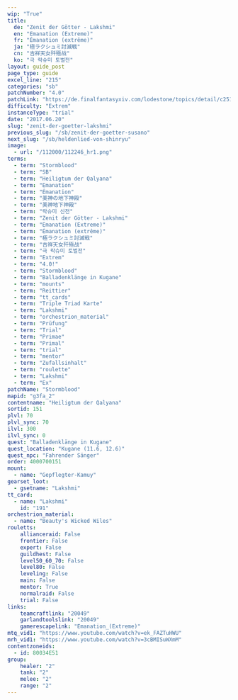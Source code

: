 ```yaml
---
wip: "True"
title:
  de: "Zenit der Götter - Lakshmi"
  en: "Emanation (Extreme)"
  fr: "Émanation (extrême)"
  ja: "極ラクシュミ討滅戦"
  cn: "吉祥天女歼殛战"
  ko: "극 락슈미 토벌전"
layout: guide_post
page_type: guide
excel_line: "215"
categories: "sb"
patchNumber: "4.0"
patchLink: "https://de.finalfantasyxiv.com/lodestone/topics/detail/c2519c232d02fc2394c3830faa364611cd4e610c"
difficulty: "Extrem"
instanceType: "trial"
date: "2017.06.20"
slug: "zenit-der-goetter-lakshmi"
previous_slug: "/sb/zenit-der-goetter-susano"
next_slug: "/sb/heldenlied-von-shinryu"
image:
  - url: "/112000/112246_hr1.png"
terms:
  - term: "Stormblood"
  - term: "SB"
  - term: "Heiligtum der Qalyana"
  - term: "Emanation"
  - term: "Émanation"
  - term: "美神の地下神殿"
  - term: "美神地下神殿"
  - term: "락슈미 신전"
  - term: "Zenit der Götter - Lakshmi"
  - term: "Emanation (Extreme)"
  - term: "Émanation (extrême)"
  - term: "極ラクシュミ討滅戦"
  - term: "吉祥天女歼殛战"
  - term: "극 락슈미 토벌전"
  - term: "Extrem"
  - term: "4.0!"
  - term: "Stormblood"
  - term: "Balladenklänge in Kugane"
  - term: "mounts"
  - term: "Reittier"
  - term: "tt_cards"
  - term: "Triple Triad Karte"
  - term: "Lakshmi"
  - term: "orchestrion_material"
  - term: "Prüfung"
  - term: "Trial"
  - term: "Primae"
  - term: "Primal"
  - term: "trial"
  - term: "mentor"
  - term: "Zufallsinhalt"
  - term: "roulette"
  - term: "Lakshmi"
  - term: "Ex"
patchName: "Stormblood"
mapid: "g3fa_2"
contentname: "Heiligtum der Qalyana"
sortid: 151
plvl: 70
plvl_sync: 70
ilvl: 300
ilvl_sync: 0
quest: "Balladenklänge in Kugane"
quest_location: "Kugane (11.6, 12.6)"
quest_npc: "Fahrender Sänger"
order: 4000700151
mount:
  - name: "Gepflegter-Kamuy"
gearset_loot:
  - gsetname: "Lakshmi"
tt_card:
  - name: "Lakshmi"
    id: "191"
orchestrion_material:
  - name: "Beauty's Wicked Wiles"
rouletts:
    allianceraid: False
    frontier: False
    expert: False
    guildhest: False
    level50_60_70: False
    level80: False
    leveling: False
    main: False
    mentor: True
    normalraid: False
    trial: False
links:
    teamcraftlink: "20049"
    garlandtoolslink: "20049"
    gamerescapelink: "Emanation_(Extreme)"
mtq_vid1: "https://www.youtube.com/watch?v=ek_FAZTuHWU"
mrh_vid1: "https://www.youtube.com/watch?v=3cBMISuWXmM"
contentzoneids:
  - id: 80034E51
group:
    healer: "2"
    tank: "2"
    melee: "2"
    range: "2"
---
```

